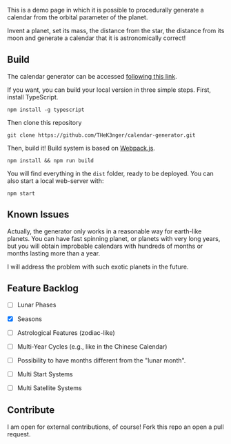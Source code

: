 This is a demo page in which it is possible to procedurally generate a calendar from the orbital parameter of the planet.

Invent a planet, set its mass, the distance from the star, the distance from its moon and generate a calendar that it is astronomically correct!

## Build

The calendar generator can be accessed [following this link][1]. 

If you want, you can build your local version in three simple steps. First, install TypeScript.

    npm install -g typescript

Then clone this repository

    git clone https://github.com/THeK3nger/calendar-generator.git

Then, build it! Build system is based on [Webpack.js][2].

    npm install && npm run build

You will find everything in the `dist` folder, ready to be deployed. You can also start a local web-server with:

    npm start

## Known Issues

Actually, the generator only works in a reasonable way for earth-like planets. You can have fast spinning planet, or planets with very long years, but you will obtain improbable calendars with hundreds of months or months lasting more than a year.

I will address the problem with such exotic planets in the future.

## Feature Backlog

- [ ] Lunar Phases
- [x] Seasons
- [ ] Astrological Features (zodiac-like)
- [ ] Multi-Year Cycles (e.g., like in the Chinese Calendar)
- [ ] Possibility to have months different from the "lunar month".
- [ ] Multi Start Systems
- [ ] Multi Satellite Systems


## Contribute

I am open for external contributions, of course! Fork this repo an open a pull request.


[1]: http://www.davideaversa.it/experiment/calendgen/
[2]: https://webpack.js.org/